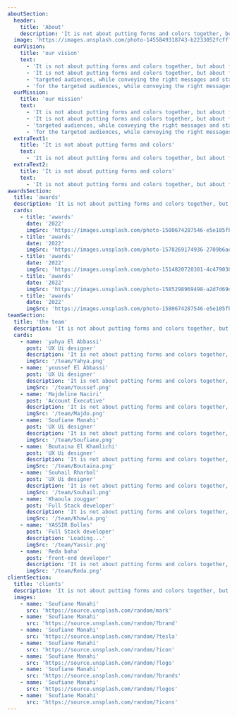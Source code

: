 ```yaml
---
aboutSection:
  header:
    title: 'About'
    description: 'It is not about putting forms and colors together, but about finding the right balance between logic and aesthetics, in order to offer optimal experiences for the targeted audiences, while conveying the right messages and staying true to the brand’s identity.'
  image: 'https://images.unsplash.com/photo-1455849318743-b2233052fcff?ixlib=rb-4.0.3&ixid=M3wxMjA3fDB8MHxwaG90by1wYWdlfHx8fGVufDB8fHx8fA%3D%3D&auto=format&fit=crop&w=2369&q=80'
  ourVision:
    title: 'our vision'
    text:
      - 'It is not about putting forms and colors together, but about finding the right balance between logic and aesthetics, in order to offer optimal experiences for the targeted audiences, while conveying the right messages and staying true to the brand’s identity.'
      - 'It is not about putting forms and colors together, but about finding the right balance between logic and aesthetics, in order to offer optimal experiences for the'
      - 'targeted audiences, while conveying the right messages and staying true to the brand’s identity.It is not about putting forms and colors together, but about finding the right balance between logic and aesthetics, in order to offer optimal experiences'
      - 'for the targeted audiences, while conveying the right messages and staying true to the brand’s identity.'
  ourMission:
    title: 'our mission'
    text:
      - 'It is not about putting forms and colors together, but about finding the right balance between logic and aesthetics, in order to offer optimal experiences for the targeted audiences, while conveying the right messages and staying true to the brand’s identity.'
      - 'It is not about putting forms and colors together, but about finding the right balance between logic and aesthetics, in order to offer optimal experiences for the'
      - 'targeted audiences, while conveying the right messages and staying true to the brand’s identity.It is not about putting forms and colors together, but about finding the right balance between logic and aesthetics, in order to offer optimal experiences'
      - 'for the targeted audiences, while conveying the right messages and staying true to the brand’s identity.'
  extraText1:
    title: 'It is not about putting forms and colors'
    text:
      - 'It is not about putting forms and colors together, but about finding the right balance between logic and aesthetics, in order to offer optimal experiences for the targeted audiences, while conveying the right messages and staying'
  extraText2:
    title: 'It is not about putting forms and colors'
    text:
      - 'It is not about putting forms and colors together, but about finding the right balance between logic and aesthetics, in order to offer optimal experiences for the targeted audiences, while conveying the right messages and staying'
awardsSection:
  title: 'awards'
  description: 'It is not about putting forms and colors together, but about finding the right balance between logic and aesthetics, in order to offer optimal experiences for the targeted audiences, while conveying the right messages and staying'
  cards:
    - title: 'awards'
      date: '2022'
      imgSrc: 'https://images.unsplash.com/photo-1580674287546-e5e105fb2541?ixlib=rb-4.0.3&ixid=MnwxMjA3fDB8MHxwaG90by1wYWdlfHx8fGVufDB8fHx8&auto=format&fit=crop&w=2370&q=80'
    - title: 'awards'
      date: '2022'
      imgSrc: 'https://images.unsplash.com/photo-1578269174936-2709b6aeb913?ixlib=rb-4.0.3&ixid=M3wxMjA3fDB8MHxwaG90by1wYWdlfHx8fGVufDB8fHx8fA%3D%3D&auto=format&fit=crop&w=2371&q=80'
    - title: 'awards'
      date: '2022'
      imgSrc: 'https://images.unsplash.com/photo-1514820720301-4c4790309f46?ixlib=rb-4.0.3&ixid=M3wxMjA3fDB8MHxwaG90by1wYWdlfHx8fGVufDB8fHx8fA%3D%3D&auto=format&fit=crop&w=3432&q=80'
    - title: 'awards'
      date: '2022'
      imgSrc: 'https://images.unsplash.com/photo-1585298969498-a2d7d69dff4e?ixlib=rb-4.0.3&ixid=M3wxMjA3fDB8MHxwaG90by1wYWdlfHx8fGVufDB8fHx8fA%3D%3D&auto=format&fit=crop&w=1335&q=80'
    - title: 'awards'
      date: '2022'
      imgSrc: 'https://images.unsplash.com/photo-1580674287546-e5e105fb2541?ixlib=rb-4.0.3&ixid=MnwxMjA3fDB8MHxwaG90by1wYWdlfHx8fGVufDB8fHx8&auto=format&fit=crop&w=2370&q=80'
teamSection:
  title: 'the team'
  description: 'It is not about putting forms and colors together, but about finding the right balance between logic and aesthetics, in order to offer optimal experiences for the targeted audiences, while conveying the right messages and staying'
  cards:
    - name: 'yahya El Abbassi'
      post: 'UX Ui designer'
      description: 'It is not about putting forms and colors together, but about finding the right balance between logic and aesthetics, in order to offer It is not about'
      imgSrc: '/team/Yahya.png'
    - name: 'youssef El Abbassi'
      post: 'UX Ui designer'
      description: 'It is not about putting forms and colors together, but about finding the right balance between logic and aesthetics, in order to offer It is not about'
      imgSrc: '/team/Youssef.png'
    - name: 'Majdeline Naciri'
      post: 'Account Executive'
      description: 'It is not about putting forms and colors together, but about finding the right balance between logic and aesthetics, in order to offer It is not about'
      imgSrc: '/team/Majdo.png'
    - name: 'Soufiane Manahi'
      post: 'UX Ui designer'
      description: 'It is not about putting forms and colors together, but about finding the right balance between logic and aesthetics, in order to offer It is not about'
      imgSrc: '/team/Soufiane.png'
    - name: 'Boutaina El Khamlichi'
      post: 'UX Ui designer'
      description: 'It is not about putting forms and colors together, but about finding the right balance between logic and aesthetics, in order to offer It is not about'
      imgSrc: '/team/Boutaina.png'
    - name: 'Souhail Rharbal'
      post: 'UX Ui designer'
      description: 'It is not about putting forms and colors together, but about finding the right balance between logic and aesthetics, in order to offer It is not about'
      imgSrc: '/team/Souhail.png'
    - name: 'Khaoula zouggar'
      post: 'Full Stack developer'
      description: 'It is not about putting forms and colors together, but about finding the right balance between logic and aesthetics, in order to offer It is not about'
      imgSrc: '/team/Khawla.png'
    - name: 'YASSIR Bolles'
      post: 'Full Stack developer'
      description: 'Loading...'
      imgSrc: '/team/Yassir.png'
    - name: 'Reda baha'
      post: 'front-end developer'
      description: 'It is not about putting forms and colors together, but about finding the right balance between logic and aesthetics, in order to offer It is not about'
      imgSrc: '/team/Reda.png'
clientSection:
  title: 'clients'
  description: 'It is not about putting forms and colors together, but about finding the right balance between logic and aesthetics, in order to offer optimal experiences for the targeted audiences, while conveying the right messages and staying true to the brand’s identity.'
  images:
    - name: 'Soufiane Manahi'
      src: 'https://source.unsplash.com/random/mark'
    - name: 'Soufiane Manahi'
      src: 'https://source.unsplash.com/random/?brand'
    - name: 'Soufiane Manahi'
      src: 'https://source.unsplash.com/random/?tesla'
    - name: 'Soufiane Manahi'
      src: 'https://source.unsplash.com/random/?icon'
    - name: 'Soufiane Manahi'
      src: 'https://source.unsplash.com/random/?logo'
    - name: 'Soufiane Manahi'
      src: 'https://source.unsplash.com/random/?brands'
    - name: 'Soufiane Manahi'
      src: 'https://source.unsplash.com/random/?logos'
    - name: 'Soufiane Manahi'
      src: 'https://source.unsplash.com/random/?icons'
---
```

